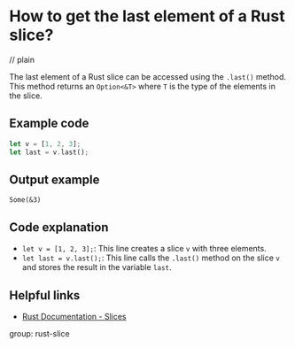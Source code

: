 # How to get the last element of a Rust slice?
// plain

The last element of a Rust slice can be accessed using the `.last()` method. This method returns an `Option<&T>` where `T` is the type of the elements in the slice.

## Example code

```rust
let v = [1, 2, 3];
let last = v.last();
```

## Output example

```
Some(&3)
```

## Code explanation

- `let v = [1, 2, 3];`: This line creates a slice `v` with three elements.
- `let last = v.last();`: This line calls the `.last()` method on the slice `v` and stores the result in the variable `last`.

## Helpful links
- [Rust Documentation - Slices](https://doc.rust-lang.org/stable/std/primitive.slice.html)

group: rust-slice